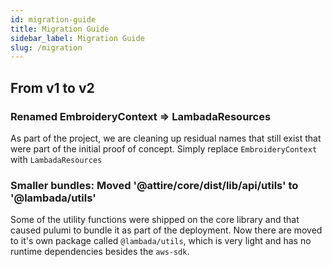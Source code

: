 ```yaml
---
id: migration-guide
title: Migration Guide
sidebar_label: Migration Guide
slug: /migration
---
```



## From v1 to v2
### Renamed EmbroideryContext => LambadaResources
As part of the project, we are cleaning up residual names that still exist that were part of the initial proof of concept.
Simply replace `EmbroideryContext` with `LambadaResources`

### Smaller bundles: Moved '@attire/core/dist/lib/api/utils' to '@lambada/utils'
Some of the utility functions were shipped on the core library and that caused pulumi to bundle it as part of the deployment.  Now there are moved to it's own package called `@lambada/utils`, which is very light and has no runtime dependencies besides the `aws-sdk`.
